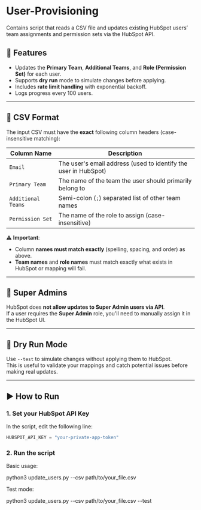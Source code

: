 # User-Provisioning
Contains script that reads a CSV file and updates existing HubSpot users’ team assignments and permission sets via the HubSpot API.

## 🔧 Features

- Updates the **Primary Team**, **Additional Teams**, and **Role (Permission Set)** for each user.
- Supports **dry run** mode to simulate changes before applying.
- Includes **rate limit handling** with exponential backoff.
- Logs progress every 100 users.

---

## 📄 CSV Format

The input CSV must have the **exact** following column headers (case-insensitive matching):

| Column Name      | Description                                 |
|------------------|---------------------------------------------|
| `Email`          | The user's email address (used to identify the user in HubSpot) |
| `Primary Team`   | The name of the team the user should primarily belong to |
| `Additional Teams` | Semi-colon (`;`) separated list of other team names |
| `Permission Set` | The name of the role to assign (case-insensitive) |

⚠️ **Important**:
- Column **names must match exactly** (spelling, spacing, and order) as above.
- **Team names** and **role names** must match exactly what exists in HubSpot or mapping will fail.

---

## 🚫 Super Admins

HubSpot does **not allow updates to Super Admin users via API**.  
If a user requires the **Super Admin** role, you'll need to manually assign it in the HubSpot UI.

---

## 🧪 Dry Run Mode

Use `--test` to simulate changes without applying them to HubSpot.  
This is useful to validate your mappings and catch potential issues before making real updates.

---

## ▶️ How to Run

### 1. Set your HubSpot API Key

In the script, edit the following line:

```python
HUBSPOT_API_KEY = "your-private-app-token"
```

### 2. Run the script
Basic usage:

python3 update_users.py --csv path/to/your_file.csv

Test mode:

python3 update_users.py --csv path/to/your_file.csv --test
